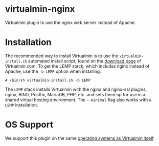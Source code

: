 # virtualmin-nginx

Virtualmin plugin to use the nginx web server instead of Apache.

# Installation

The recommended way to install Virtualmin is to use the `virtualmin-install.sh`
automated install script, found on the [download page](https://www.virtualmin.com/download)
of Virtualmin.com. To get the LEMP stack, which includes nginx instead of 
Apache, use the `-b LEMP` option when installing.

```
# /bin/sh virtualmin-install.sh -b LEMP
```

The `LEMP` stack installs Virtualmin with the nginx and nginx-ssl plugins, nginx,
BIND, Postfix, MariaDB, PHP, etc. and sets them up for use in a shared virtual hosting
environment. The `--minimal` flag also works with a `LEMP` installation.

# OS Support

We support this plugin on the same [operating systems as Virtualmin itself](https://www.virtualmin.com/documentation/os-support/).

